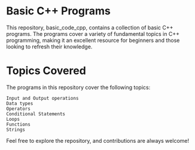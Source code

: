 # Basic C++ Programs

This repository, basic_code_cpp, contains a collection of basic C++ programs. The programs cover a variety of fundamental topics in C++ programming, making it an excellent resource for beginners and those looking to refresh their knowledge.

# Topics Covered

The programs in this repository cover the following topics:

    Input and Output operations
    Data types
    Operators
    Conditional Statements
    Loops
    Functions
    Strings

Feel free to explore the repository, and contributions are always welcome!

